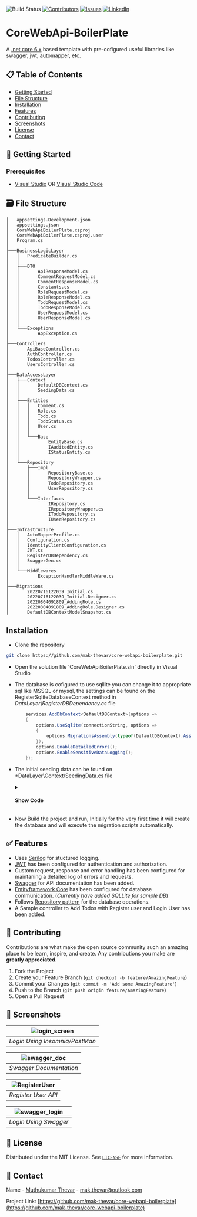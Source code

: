 ![Build Status](https://github.com/mak-thevar/core-webapi-boilerplate/actions/workflows/dotnet.yml/badge.svg)
[![Contributors][contributors-shield]][contributors-url]
[![Issues][issues-shield]][issues-url]
[![LinkedIn][linkedin-shield]][linkedin-url]

# CoreWebApi-BoilerPlate
A [.net core 6.x](https://dotnet.microsoft.com/en-us/download/dotnet/6.0) based template with pre-cofigured useful libraries like swagger, jwt, automapper, etc.

## 📋 Table of Contents 
* [Getting Started](#-getting-started)
* [File Structure](#%EF%B8%8F-file-structure)
* [Installation](#installation)
* [Features](#-features)
* [Contributing](#-contributing)
* [Screenshots](#-screenshots)
* [License](#-license)
* [Contact](#-contact)


## 🏁 Getting Started
### Prerequisites
- [Visual Studio](https://visualstudio.microsoft.com/) OR [Visual Studio Code](https://code.visualstudio.com/)


## 🗃️ File Structure

```
│   appsettings.Development.json
│   appsettings.json
│   CoreWebApiBoilerPlate.csproj
│   CoreWebApiBoilerPlate.csproj.user
│   Program.cs
│
├───BusinessLogicLayer
│   │   PredicateBuilder.cs
│   │
│   ├───DTO
│   │       ApiResponseModel.cs
│   │       CommentRequestModel.cs
│   │       CommentResponseModel.cs
│   │       Constants.cs
│   │       RoleRequestModel.cs
│   │       RoleResponseModel.cs
│   │       TodoRequestModel.cs
│   │       TodoResponseModel.cs
│   │       UserRequestModel.cs
│   │       UserResponseModel.cs
│   │
│   └───Exceptions
│           AppException.cs
│
├───Controllers
│       ApiBaseController.cs
│       AuthController.cs
│       TodosController.cs
│       UsersController.cs
│
├───DataAccessLayer
│   ├───Context
│   │       DefaultDBContext.cs
│   │       SeedingData.cs
│   │
│   ├───Entities
│   │   │   Comment.cs
│   │   │   Role.cs
│   │   │   Todo.cs
│   │   │   TodoStatus.cs
│   │   │   User.cs
│   │   │
│   │   └───Base
│   │           EntityBase.cs
│   │           IAuditedEntity.cs
│   │           IStatusEntity.cs
│   │
│   └───Repository
│       ├───Impl
│       │       RepositoryBase.cs
│       │       RepositoryWrapper.cs
│       │       TodoRepository.cs
│       │       UserRepository.cs
│       │
│       └───Interfaces
│               IRepository.cs
│               IRepositoryWrapper.cs
│               ITodoRepository.cs
│               IUserRepository.cs
│
├───Infrastructure
│   │   AutoMapperProfile.cs
│   │   Configuration.cs
│   │   IdentityClientConfiguration.cs
│   │   JWT.cs
│   │   RegisterDBDependency.cs
│   │   SwaggerGen.cs
│   │
│   └───Middlewares
│           ExceptionHandlerMiddleWare.cs
│
├───Migrations
│       20220716122039_Initial.cs
│       20220716122039_Initial.Designer.cs
│       20220804091809_AddingRole.cs
│       20220804091809_AddingRole.Designer.cs
│       DefaultDBContextModelSnapshot.cs
```


## Installation

- Clone the repository
```sh
git clone https://github.com/mak-thevar/core-webapi-boilerplate.git
```
- Open the solution file 'CoreWebApiBoilerPlate.sln' directly in Visual Studio
- The database is cofigured to use sqllite you can change it to appropriate sql like MSSQL or mysql, the settings can be found on the RegisterSqliteDatabaseContext method in *DataLayer\RegisterDBDependency.cs* file
  ```cs
      services.AddDbContext<DefaultDBContext>(options =>
      {
          options.UseSqlite(connectionString, options =>
          {
              options.MigrationsAssembly(typeof(DefaultDBContext).Assembly.FullName);
          });
          options.EnableDetailedErrors();
          options.EnableSensitiveDataLogging();
      });
  ```
- The initial seeding data can be found on *DataLayer\Context\SeedingData.cs file
  
     <details>
  <summary>
   <h4>Show Code</h4>
  </summary>
  <pre>
  public static List<TodoStatus> GetTodoStatus()
      {
          return new List<TodoStatus>
          {
              new TodoStatus{ Id =1 , Description = "Todo", IsDefault = true},
              new TodoStatus{ Id =2 , Description = "In Progress", IsDefault = true},
              new TodoStatus {Id =3, Description = "Completed" , IsDefault  = true},
          };
      }

      public static List<Role> GetRoles()
      {
          return new List<Role>
           {
               new Role{ Id =1 , Description = "Admin", IsActive = true, CreatedOn = DateTime.UtcNow}
           };
      }

      public static List<User> GetUsers()
      {
          return new List<User>
          {
              new User{ Id =1 , CreatedOn = DateTime.UtcNow, EmailId = "mak.thevar@outlook.com", IsActive = true, Name = "mak thevar", RoleId =1, Username = "mak-thevar", Password = EasyEncryption.MD5.ComputeMD5Hash("12345678")},
          };
      }
 </pre>
</details>

- Now Build the project and run, Initially for the very first time it will create the database and will execute the migration scripts automatically.



## ✅ Features
- Uses [Serilog](https://serilog.net/) for stuctured logging.
- [JWT](https://jwt.io/) has been configured for authentication and authorization.
- Custom request, response and error handling has been configured for maintaning a detailed log of errors and requests.
- [Swagger](https://swagger.io/) for API documentation has been added.
- [Entityframework Core](https://docs.microsoft.com/en-us/ef/core/) has been configured for database communication. (_Currently have added SQLLite for sample DB_)
- Follows [Repository pattern](https://deviq.com/repository-pattern/) for the database operations.
- A Sample controller to Add Todos with Register user and Login User has been added.

## 🔘 Contributing

Contributions are what make the open source community such an amazing place to be learn, inspire, and create. Any contributions you make are **greatly appreciated**.

1. Fork the Project
2. Create your Feature Branch (`git checkout -b feature/AmazingFeature`)
3. Commit your Changes (`git commit -m 'Add some AmazingFeature'`)
4. Push to the Branch (`git push origin feature/AmazingFeature`)
5. Open a Pull Request


## 📸 Screenshots
| ![login_screen](https://user-images.githubusercontent.com/40656217/154900109-e8129bfb-b9aa-4091-afc8-621eefe943b8.gif) | 
|:--:| 
| *Login Using Insomnia/PostMan* |

| ![swagger_doc](https://user-images.githubusercontent.com/40656217/154900119-48cdd956-efb3-4b3e-bade-c68566a87a55.gif) | 
|:--:| 
| *Swagger Documentation* |

| ![RegisterUser](https://user-images.githubusercontent.com/40656217/154904538-959a585e-f1ab-4dbb-8d0b-46f7b4e0bcbd.gif) | 
|:--:| 
| *Register User API* |

| ![swagger_login](https://user-images.githubusercontent.com/40656217/154900137-8146dd6e-862e-4b0f-ab42-77272959da84.gif) | 
|:--:| 
| *Login Using Swagger* |



<!-- LICENSE -->
## 🎫 License

Distributed under the MIT License. See [`LICENSE`](https://github.com/mak-thevar/core-webapi-boilerplate/blob/master/LICENSE) for more information.

<!-- CONTACT -->
## 📱 Contact

Name - [Muthukumar Thevar](#) - mak.thevar@outlook.com

Project Link: [https://github.com/mak-thevar/core-webapi-boilerplate](https://github.com/mak-thevar/core-webapi-boilerplate)


[contributors-shield]: https://img.shields.io/github/contributors/mak-thevar/core-webapi-boilerplate.svg?style=flat-square
[contributors-url]: https://github.com/mak-thevar/core-webapi-boilerplate/graphs/contributors

[issues-shield]: https://img.shields.io/github/issues/mak-thevar/core-webapi-boilerplate.svg?style=flat-square
[issues-url]: https://github.com/mak-thevar/core-webapi-boilerplate/issues
[linkedin-shield]: https://img.shields.io/badge/-LinkedIn-black.svg?style=flat-square&logo=linkedin&colorB=555
[linkedin-url]: https://www.linkedin.com/in/mak11/
